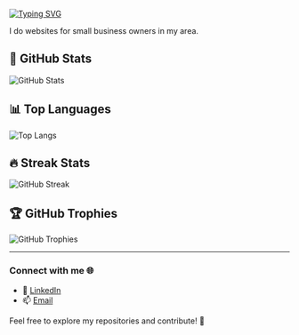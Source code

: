 [![Typing SVG](https://readme-typing-svg.demolab.com?font=winky+sans&pause=1000&color=FFFFFF&width=435&lines=Hey%2C+Im+Jaakko)](https://git.io/typing-svg)

I do websites for small business owners in my area.

## 🚀 GitHub Stats

![GitHub Stats](https://github-readme-stats.vercel.app/api?username=YOUR_GITHUB_USERNAME&show_icons=true&theme=radical)

## 📊 Top Languages

![Top Langs](https://github-readme-stats.vercel.app/api/top-langs/?username=YOUR_GITHUB_USERNAME&layout=compact&theme=radical)

## 🔥 Streak Stats

![GitHub Streak](https://github-readme-streak-stats.herokuapp.com/?user=YOUR_GITHUB_USERNAME&theme=radical)

## 🏆 GitHub Trophies

![GitHub Trophies](https://github-profile-trophy.vercel.app/?username=YOUR_GITHUB_USERNAME&theme=radical)

---

### Connect with me 🌐
- 💼 [LinkedIn](YOUR_LINKEDIN_URL)
- 📫 [Email](mailto:YOUR_EMAIL)

Feel free to explore my repositories and contribute! 🚀
